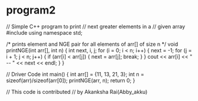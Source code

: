 # program2
// Simple C++ program to print // next greater elements in a // given array #include using namespace std;

/* prints element and NGE pair for all elements of arr[] of size n */ void printNGE(int arr[], int n) { int next, i, j; for (i = 0; i < n; i++) { next = -1; for (j = i + 1; j < n; j++) { if (arr[i] < arr[j]) { next = arr[j]; break; } } cout << arr[i] << " -- " << next << endl; } }

// Driver Code int main() { int arr[] = {11, 13, 21, 3}; int n = sizeof(arr)/sizeof(arr[0]); printNGE(arr, n); return 0; }

// This code is contributed // by Akanksha Rai(Abby_akku)
